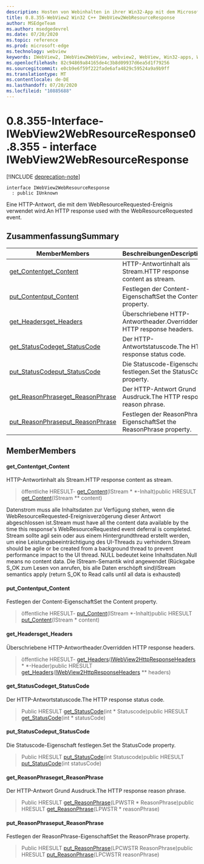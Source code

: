 ```yaml
---
description: Hosten von Webinhalten in ihrer Win32-App mit dem Microsoft Edge WebView2-Steuerelement
title: 0.8.355-WebView2 Win32 C++ IWebView2WebResourceResponse
author: MSEdgeTeam
ms.author: msedgedevrel
ms.date: 07/20/2020
ms.topic: reference
ms.prod: microsoft-edge
ms.technology: webview
keywords: IWebView2, IWebView2WebView, webview2, WebView, Win32-apps, Win32, Edge
ms.openlocfilehash: 82c94869a84165de4c3b8d09937d6ea5d1f79256
ms.sourcegitcommit: e0cb9e6f59f222fade6afa4829c59524a9a9b9ff
ms.translationtype: MT
ms.contentlocale: de-DE
ms.lasthandoff: 07/20/2020
ms.locfileid: "10885688"
---
```

# <span data-ttu-id="09cf7-104">0.8.355-Interface-IWebView2WebResourceResponse</span><span class="sxs-lookup"><span data-stu-id="09cf7-104">0.8.355 - interface IWebView2WebResourceResponse</span></span> 

[!INCLUDE [deprecation-note](../../includes/deprecation-note.md)]

```
interface IWebView2WebResourceResponse
  : public IUnknown
```

<span data-ttu-id="09cf7-105">Eine HTTP-Antwort, die mit dem WebResourceRequested-Ereignis verwendet wird.</span><span class="sxs-lookup"><span data-stu-id="09cf7-105">An HTTP response used with the WebResourceRequested event.</span></span>

## <span data-ttu-id="09cf7-106">Zusammenfassung</span><span class="sxs-lookup"><span data-stu-id="09cf7-106">Summary</span></span>

 <span data-ttu-id="09cf7-107">Member</span><span class="sxs-lookup"><span data-stu-id="09cf7-107">Members</span></span>                        | <span data-ttu-id="09cf7-108">Beschreibungen</span><span class="sxs-lookup"><span data-stu-id="09cf7-108">Descriptions</span></span>
--------------------------------|---------------------------------------------
[<span data-ttu-id="09cf7-109">get_Content</span><span class="sxs-lookup"><span data-stu-id="09cf7-109">get_Content</span></span>](#get_content) | <span data-ttu-id="09cf7-110">HTTP-Antwortinhalt als Stream.</span><span class="sxs-lookup"><span data-stu-id="09cf7-110">HTTP response content as stream.</span></span>
[<span data-ttu-id="09cf7-111">put_Content</span><span class="sxs-lookup"><span data-stu-id="09cf7-111">put_Content</span></span>](#put_content) | <span data-ttu-id="09cf7-112">Festlegen der Content-Eigenschaft</span><span class="sxs-lookup"><span data-stu-id="09cf7-112">Set the Content property.</span></span>
[<span data-ttu-id="09cf7-113">get_Headers</span><span class="sxs-lookup"><span data-stu-id="09cf7-113">get_Headers</span></span>](#get_headers) | <span data-ttu-id="09cf7-114">Überschriebene HTTP-Antwortheader.</span><span class="sxs-lookup"><span data-stu-id="09cf7-114">Overridden HTTP response headers.</span></span>
[<span data-ttu-id="09cf7-115">get_StatusCode</span><span class="sxs-lookup"><span data-stu-id="09cf7-115">get_StatusCode</span></span>](#get_statuscode) | <span data-ttu-id="09cf7-116">Der HTTP-Antwortstatuscode.</span><span class="sxs-lookup"><span data-stu-id="09cf7-116">The HTTP response status code.</span></span>
[<span data-ttu-id="09cf7-117">put_StatusCode</span><span class="sxs-lookup"><span data-stu-id="09cf7-117">put_StatusCode</span></span>](#put_statuscode) | <span data-ttu-id="09cf7-118">Die Statuscode-Eigenschaft festlegen.</span><span class="sxs-lookup"><span data-stu-id="09cf7-118">Set the StatusCode property.</span></span>
[<span data-ttu-id="09cf7-119">get_ReasonPhrase</span><span class="sxs-lookup"><span data-stu-id="09cf7-119">get_ReasonPhrase</span></span>](#get_reasonphrase) | <span data-ttu-id="09cf7-120">Der HTTP-Antwort Grund Ausdruck.</span><span class="sxs-lookup"><span data-stu-id="09cf7-120">The HTTP response reason phrase.</span></span>
[<span data-ttu-id="09cf7-121">put_ReasonPhrase</span><span class="sxs-lookup"><span data-stu-id="09cf7-121">put_ReasonPhrase</span></span>](#put_reasonphrase) | <span data-ttu-id="09cf7-122">Festlegen der ReasonPhrase-Eigenschaft</span><span class="sxs-lookup"><span data-stu-id="09cf7-122">Set the ReasonPhrase property.</span></span>

## <span data-ttu-id="09cf7-123">Member</span><span class="sxs-lookup"><span data-stu-id="09cf7-123">Members</span></span>

#### <span data-ttu-id="09cf7-124">get_Content</span><span class="sxs-lookup"><span data-stu-id="09cf7-124">get_Content</span></span> 

<span data-ttu-id="09cf7-125">HTTP-Antwortinhalt als Stream.</span><span class="sxs-lookup"><span data-stu-id="09cf7-125">HTTP response content as stream.</span></span>

> <span data-ttu-id="09cf7-126">öffentliche HRESULT- [get_Content](#get_content)(IStream \* \*-Inhalt)</span><span class="sxs-lookup"><span data-stu-id="09cf7-126">public HRESULT [get_Content](#get_content)(IStream \*\* content)</span></span>

<span data-ttu-id="09cf7-127">Datenstrom muss alle Inhaltsdaten zur Verfügung stehen, wenn die WebResourceRequested-Ereignisverzögerung dieser Antwort abgeschlossen ist.</span><span class="sxs-lookup"><span data-stu-id="09cf7-127">Stream must have all the content data available by the time this response's WebResourceRequested event deferral is completed.</span></span> <span data-ttu-id="09cf7-128">Stream sollte agil sein oder aus einem Hintergrundthread erstellt werden, um eine Leistungsbeeinträchtigung des UI-Threads zu verhindern.</span><span class="sxs-lookup"><span data-stu-id="09cf7-128">Stream should be agile or be created from a background thread to prevent performance impact to the UI thread.</span></span> <span data-ttu-id="09cf7-129">NULL bedeutet keine Inhaltsdaten.</span><span class="sxs-lookup"><span data-stu-id="09cf7-129">Null means no content data.</span></span> <span data-ttu-id="09cf7-130">Die IStream-Semantik wird angewendet (Rückgabe S_OK zum Lesen von anrufen, bis alle Daten erschöpft sind)</span><span class="sxs-lookup"><span data-stu-id="09cf7-130">IStream semantics apply (return S_OK to Read calls until all data is exhausted)</span></span>

#### <span data-ttu-id="09cf7-131">put_Content</span><span class="sxs-lookup"><span data-stu-id="09cf7-131">put_Content</span></span> 

<span data-ttu-id="09cf7-132">Festlegen der Content-Eigenschaft</span><span class="sxs-lookup"><span data-stu-id="09cf7-132">Set the Content property.</span></span>

> <span data-ttu-id="09cf7-133">öffentliche HRESULT- [put_Content](#put_content)(IStream \*-Inhalt)</span><span class="sxs-lookup"><span data-stu-id="09cf7-133">public HRESULT [put_Content](#put_content)(IStream \* content)</span></span>

#### <span data-ttu-id="09cf7-134">get_Headers</span><span class="sxs-lookup"><span data-stu-id="09cf7-134">get_Headers</span></span> 

<span data-ttu-id="09cf7-135">Überschriebene HTTP-Antwortheader.</span><span class="sxs-lookup"><span data-stu-id="09cf7-135">Overridden HTTP response headers.</span></span>

> <span data-ttu-id="09cf7-136">öffentliche HRESULT- [get_Headers](#get_headers)([IWebView2HttpResponseHeaders](IWebView2HttpResponseHeaders.md) \* \*-Header)</span><span class="sxs-lookup"><span data-stu-id="09cf7-136">public HRESULT [get_Headers](#get_headers)([IWebView2HttpResponseHeaders](IWebView2HttpResponseHeaders.md) \*\* headers)</span></span>

#### <span data-ttu-id="09cf7-137">get_StatusCode</span><span class="sxs-lookup"><span data-stu-id="09cf7-137">get_StatusCode</span></span> 

<span data-ttu-id="09cf7-138">Der HTTP-Antwortstatuscode.</span><span class="sxs-lookup"><span data-stu-id="09cf7-138">The HTTP response status code.</span></span>

> <span data-ttu-id="09cf7-139">Public HRESULT [get_StatusCode](#get_statuscode)(int \* Statuscode)</span><span class="sxs-lookup"><span data-stu-id="09cf7-139">public HRESULT [get_StatusCode](#get_statuscode)(int \* statusCode)</span></span>

#### <span data-ttu-id="09cf7-140">put_StatusCode</span><span class="sxs-lookup"><span data-stu-id="09cf7-140">put_StatusCode</span></span> 

<span data-ttu-id="09cf7-141">Die Statuscode-Eigenschaft festlegen.</span><span class="sxs-lookup"><span data-stu-id="09cf7-141">Set the StatusCode property.</span></span>

> <span data-ttu-id="09cf7-142">Public HRESULT [put_StatusCode](#put_statuscode)(int Statuscode)</span><span class="sxs-lookup"><span data-stu-id="09cf7-142">public HRESULT [put_StatusCode](#put_statuscode)(int statusCode)</span></span>

#### <span data-ttu-id="09cf7-143">get_ReasonPhrase</span><span class="sxs-lookup"><span data-stu-id="09cf7-143">get_ReasonPhrase</span></span> 

<span data-ttu-id="09cf7-144">Der HTTP-Antwort Grund Ausdruck.</span><span class="sxs-lookup"><span data-stu-id="09cf7-144">The HTTP response reason phrase.</span></span>

> <span data-ttu-id="09cf7-145">Public HRESULT [get_ReasonPhrase](#get_reasonphrase)(LPWSTR \* ReasonPhrase)</span><span class="sxs-lookup"><span data-stu-id="09cf7-145">public HRESULT [get_ReasonPhrase](#get_reasonphrase)(LPWSTR \* reasonPhrase)</span></span>

#### <span data-ttu-id="09cf7-146">put_ReasonPhrase</span><span class="sxs-lookup"><span data-stu-id="09cf7-146">put_ReasonPhrase</span></span> 

<span data-ttu-id="09cf7-147">Festlegen der ReasonPhrase-Eigenschaft</span><span class="sxs-lookup"><span data-stu-id="09cf7-147">Set the ReasonPhrase property.</span></span>

> <span data-ttu-id="09cf7-148">Public HRESULT [put_ReasonPhrase](#put_reasonphrase)(LPCWSTR ReasonPhrase)</span><span class="sxs-lookup"><span data-stu-id="09cf7-148">public HRESULT [put_ReasonPhrase](#put_reasonphrase)(LPCWSTR reasonPhrase)</span></span>

